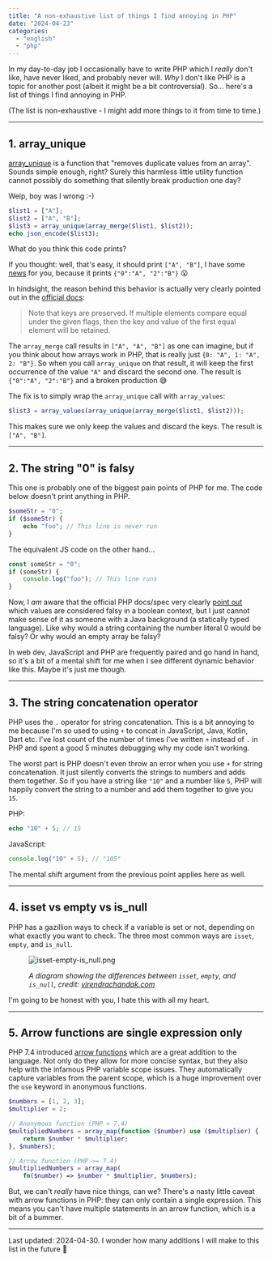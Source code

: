 ```yaml
---
title: "A non-exhaustive list of things I find annoying in PHP"
date: "2024-04-23"
categories: 
  - "english"
  - "php"
---
```


In my day-to-day job I occasionally have to write PHP which I *really* don't like, have never liked, and probably never will. *Why* I don't like PHP is a topic for another post (albeit it might be a bit controversial). So... here's a list of things I find annoying in PHP.

(The list is non-exhaustive - I might add more things to it from time to time.)

---

## 1. array_unique

[array_unique](https://www.php.net/manual/en/function.array-unique.php) is a function that "removes duplicate values from an array". Sounds simple enough, right? Surely this harmless little utility function cannot possibly do something that silently break production one day?

Welp, boy was I wrong :-)

```php
$list1 = ["A"];
$list2 = ["A", "B"];
$list3 = array_unique(array_merge($list1, $list2));
echo json_encode($list3);
```

What do you think this code prints?

If you thought: well, that's easy, it should print `["A", "B"]`, I have some [news](https://onlinephp.io/c/e9b4d) for you, because it prints `{"0":"A", "2":"B"}` 😮

In hindsight, the reason behind this behavior is actually very clearly pointed out in the [official docs](https://www.php.net/manual/en/function.array-unique.php):
> Note that keys are preserved. If multiple elements compare equal under the given flags, then the key and value of the first equal element will be retained.

The `array_merge` call results in `["A", "A", "B"]` as one can imagine, but if you think about how arrays work in PHP, that is really just `{0: "A", 1: "A", 2: "B"}`. So when you call `array_unique` on that result, it will keep the first occurrence of the value `"A"` and discard the second one. The result is `{"0":"A", "2":"B"}` and a broken production 😅

The fix is to simply wrap the `array_unique` call with `array_values`:
```php
$list3 = array_values(array_unique(array_merge($list1, $list2)));
```

This makes sure we only keep the values and discard the keys. The result is `["A", "B"]`.

---

## 2. The string "0" is falsy

This one is probably one of the biggest pain points of PHP for me. The code below doesn't print anything in PHP.

```php
$someStr = "0";
if ($someStr) {
    echo "foo"; // This line is never run
}
```

The equivalent JS code on the other hand...

```javascript
const someStr = "0";
if (someStr) {
    console.log("foo"); // This line runs
}
```

Now, I *am* aware that the official PHP docs/spec very clearly [point out](https://www.php.net/manual/en/language.types.boolean.php) which values are considered falsy in a boolean context, but I just cannot make sense of it as someone with a Java background (a statically typed language). Like why would a string containing the number literal 0 would be falsy? Or why would an empty array be falsy?

In web dev, JavaScript and PHP are frequently paired and go hand in hand, so it's a bit of a mental shift for me when I see different dynamic behavior like this. Maybe it's just me though.

---

## 3. The string concatenation operator

PHP uses the `.` operator for string concatenation. This is a bit annoying to me because I'm so used to using `+` to concat in JavaScript, Java, Kotlin, Dart etc. I've lost count of the number of times I've written `+` instead of `.` in PHP and spent a good 5 minutes debugging why my code isn't working.

The worst part is PHP doesn't even throw an error when you use `+` for string concatenation. It just silently converts the strings to numbers and adds them together. So if you have a string like `"10"` and a number like `5`, PHP will happily convert the string to a number and add them together to give you `15`. 

PHP:
```php
echo "10" + 5; // 15
```

JavaScript:
```javascript
console.log("10" + 5); // "105"
```

The mental shift argument from the previous point applies here as well.

---

## 4. isset vs empty vs is_null

PHP has a gazillion ways to check if a variable is set or not, depending on what exactly you want to check. The three most common ways are `isset`, `empty`, and `is_null`.

<figure>

![isset-empty-is_null.png](/static/images/isset-empty-is_null.png)

<figcaption>

_A diagram showing the differences between `isset`, `empty`, and `is_null`, credit: [virendrachandak.com](https://www.virendrachandak.com/techtalk/php-isset-vs-empty-vs-is_null/)_

</figcaption>

</figure>

I'm going to be honest with you, I hate this with all my heart.

---

## 5. Arrow functions are single expression only

PHP 7.4 introduced [arrow functions](https://www.php.net/manual/en/functions.arrow.php) which are a great addition to the language. Not only do they allow for more concise syntax, but they also help with the infamous PHP variable scope issues. They automatically capture variables from the parent scope, which is a huge improvement over the `use` keyword in anonymous functions.

```php
$numbers = [1, 2, 3];
$multiplier = 2;

// Anonymous function (PHP < 7.4)
$multipliedNumbers = array_map(function ($number) use ($multiplier) {
    return $number * $multiplier;
}, $numbers);

// Arrow function (PHP >= 7.4)
$multipliedNumbers = array_map(
    fn($number) => $number * $multiplier, $numbers);
```

But, we can't _really_ have nice things, can we? There's a nasty little caveat with arrow functions in PHP: they can only contain a single expression. This means you can't have multiple statements in an arrow function, which is a bit of a bummer.

---

Last updated: 2024-04-30. I wonder how many additions I will make to this list in the future 🤔
